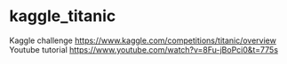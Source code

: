 # kaggle_titanic
Kaggle challenge https://www.kaggle.com/competitions/titanic/overview
Youtube tutorial https://www.youtube.com/watch?v=8Fu-jBoPci0&t=775s